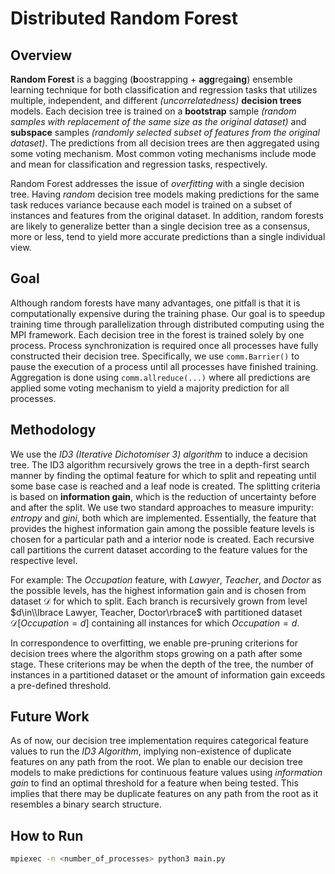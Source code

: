# Distributed Random Forest
## Overview
**Random Forest** is a bagging (**b**oostrapping + **agg**rega**ing**) ensemble learning technique for both classification and regression tasks that utilizes multiple, independent, and different *(uncorrelatedness)* **decision trees** models. Each decision tree is trained on a **bootstrap** sample *(random samples with replacement of the same size as the original dataset)* and **subspace** samples *(randomly selected subset of features from the original dataset)*. The predictions from all decision trees are then aggregated using some voting mechanism. Most common voting mechanisms include mode and mean for classification and regression tasks, respectively.

Random Forest addresses the issue of *overfitting* with a single decision tree. Having *random* decision tree models making predictions for the same task reduces variance because each model is trained on a subset of instances and features from the original dataset. In addition, random forests are likely to generalize better than a single decision tree as a consensus, more or less, tend to yield more accurate predictions than a single individual view.

## Goal
Although random forests have many advantages, one pitfall is that it is computationally expensive during the training phase. Our goal is to speedup training time through parallelization through distributed computing using the MPI framework. Each decision tree in the forest is trained solely by one process. Process synchronization is required once all processes have fully constructed their decision tree. Specifically, we use ```comm.Barrier()``` to pause the execution of a process until all processes have finished training. Aggregation is done using ```comm.allreduce(...)``` where all predictions are applied some voting mechanism to yield a majority prediction for all processes.

## Methodology
We use the *ID3 (Iterative Dichotomiser 3) algorithm* to induce a decision tree. The ID3 algorithm recursively grows the tree in a depth-first search manner by finding the optimal feature for which to split and repeating until some base case is reached and a leaf node is created. The splitting criteria is based on **information gain**, which is the reduction of uncertainty before and after the split. We use two standard approaches to measure impurity: *entropy* and *gini*, both which are implemented. Essentially, the feature that provides the highest information gain among the possible feature levels is chosen for a particular path and a interior node is created. Each recursive call partitions the current dataset according to the feature values for the respective level.

For example: The $Occupation$ feature, with $Lawyer$, $Teacher$, and $Doctor$ as the possible levels, has the highest information gain and is chosen from dataset $\mathcal{D}$ for which to split. Each branch is recursively grown from level $d\in\\lbrace Lawyer, Teacher, Doctor\rbrace$ with partitioned dataset $\mathcal{D}[Occupation=d]$ containing all instances for which $Occupation=d$.

In correspondence to overfitting, we enable pre-pruning criterions for decision trees where the algorithm stops growing on a path after some stage. These criterions may be when the depth of the tree, the number of instances in a partitioned dataset or the amount of information gain exceeds a pre-defined threshold.

## Future Work
As of now, our decision tree implementation requires categorical feature values to run the *ID3 Algorithm*, implying non-existence of duplicate features on any path from the root. We plan to enable our decision tree models to make predictions for continuous feature values using *information gain* to find an optimal threshold for a feature when being tested. This implies that there may be duplicate features on any path from the root as it resembles a binary search structure.

## How to Run
```bash
mpiexec -n <number_of_processes> python3 main.py
```

